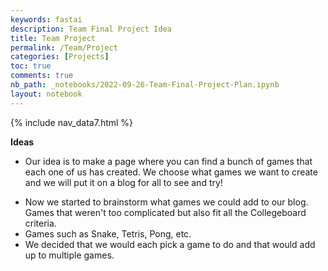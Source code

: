 ```yaml
---
keywords: fastai
description: Team Final Project Idea
title: Team Project
permalink: /Team/Project
categories: [Projects]
toc: true
comments: true
nb_path: _notebooks/2022-09-26-Team-Final-Project-Plan.ipynb
layout: notebook
---
```


<!--
#################################################
### THIS FILE WAS AUTOGENERATED! DO NOT EDIT! ###
#################################################
# file to edit: _notebooks/2022-09-26-Team-Final-Project-Plan.ipynb
-->

<div class="container" id="notebook-container">
        
<div class="cell border-box-sizing text_cell rendered"><div class="inner_cell">
<div class="text_cell_render border-box-sizing rendered_html">
<p>{% include nav_data7.html %}</p>

</div>
</div>
</div>
<div class="cell border-box-sizing text_cell rendered"><div class="inner_cell">
<div class="text_cell_render border-box-sizing rendered_html">
<p><strong>Ideas</strong></p>
<ul>
<li>Our idea is to make a page where you can find a bunch of games that each one of us has created. We choose what games we want to create and we will put it on a blog for all to see and try!</li>
</ul>

</div>
</div>
</div>
<div class="cell border-box-sizing text_cell rendered"><div class="inner_cell">
<div class="text_cell_render border-box-sizing rendered_html">
<ul>
<li>Now we started to brainstorm what games we could add to our blog. Games that weren't too complicated but also fit all the Collegeboard criteria. </li>
<li>Games such as Snake, Tetris, Pong, etc. </li>
<li>We decided that we would each pick a game to do and that would add up to multiple games.</li>
</ul>

</div>
</div>
</div>
</div>
 

